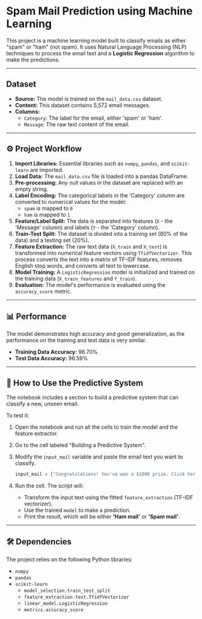 # Spam Mail Prediction using Machine Learning

This project is a machine learning model built to classify emails as either "spam" or "ham" (not spam). It uses Natural Language Processing (NLP) techniques to process the email text and a **Logistic Regression** algorithm to make the predictions.

---

## Dataset

* **Source:** The model is trained on the `mail_data.csv` dataset.
* **Content:** This dataset contains 5,572 email messages.
* **Columns:**
    * `Category`: The label for the email, either 'spam' or 'ham'.
    * `Message`: The raw text content of the email.

---

## ⚙️ Project Workflow

1.  **Import Libraries:** Essential libraries such as `numpy`, `pandas`, and `scikit-learn` are imported.
2.  **Load Data:** The `mail_data.csv` file is loaded into a pandas DataFrame.
3.  **Pre-processing:** Any null values in the dataset are replaced with an empty string.
4.  **Label Encoding:** The categorical labels in the 'Category' column are converted to numerical values for the model:
    * `spam` is mapped to `0`
    * `ham` is mapped to `1`
5.  **Feature/Label Split:** The data is separated into features (`X` - the 'Message' column) and labels (`Y` - the 'Category' column).
6.  **Train-Test Split:** The dataset is divided into a training set (80% of the data) and a testing set (20%).
7.  **Feature Extraction:** The raw text data (`X_train` and `X_test`) is transformed into numerical feature vectors using `TfidfVectorizer`. This process converts the text into a matrix of TF-IDF features, removes English stop words, and converts all text to lowercase.
8.  **Model Training:** A `LogisticRegression` model is initialized and trained on the training data (`X_train_features` and `Y_train`).
9.  **Evaluation:** The model's performance is evaluated using the `accuracy_score` metric.

---

## 📊 Performance

The model demonstrates high accuracy and good generalization, as the performance on the training and test data is very similar.

* **Training Data Accuracy:** 96.70%
* **Test Data Accuracy:** 96.59%

---

## 🚀 How to Use the Predictive System

The notebook includes a section to build a predictive system that can classify a new, unseen email.

To test it:
1.  Open the notebook and run all the cells to train the model and the feature extractor.
2.  Go to the cell labeled "Building a Predictive System".
3.  Modify the `input_mail` variable and paste the email text you want to classify.

    ```python
    input_mail = ["Congratulations! You've won a $1000 prize. Click here to claim."]
    ```
4.  Run the cell. The script will:
    * Transform the input text using the fitted `feature_extraction` (TF-IDF vectorizer).
    * Use the trained `model` to make a prediction.
    * Print the result, which will be either **'Ham mail'** or **'Spam mail'**.

---

## 🛠️ Dependencies

The project relies on the following Python libraries:

* `numpy`
* `pandas`
* `scikit-learn`
    * `model_selection.train_test_split`
    * `feature_extraction.text.TfidfVectorizer`
    * `linear_model.LogisticRegression`
    * `metrics.accuracy_score`
